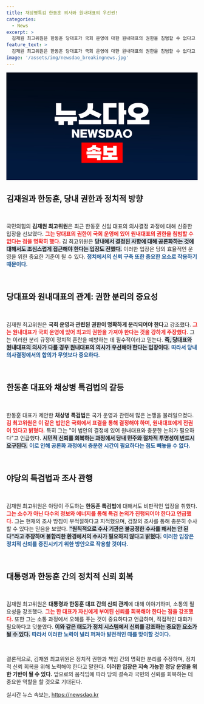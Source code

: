 ```yaml
---
title: 채상병특검 한동훈 의사와 원내대표의 우선권!
categories:
  - News
excerpt: >
  김재원 최고위원은 한동훈 당대표가 국회 운영에 대한 원내대표의 권한을 침범할 수 없다고 강조하며, 당내 민주적 절차와 의사소통의 중요성을 역설했다. 또한, 윤-한 갈등 해소를 위한 신뢰 회복 노력의 필요성도 지적했다.
feature_text: >
  김재원 최고위원은 한동훈 당대표가 국회 운영에 대한 원내대표의 권한을 침범할 수 없다고 강조하며, 당내 민주적 절차와 의사소통의 중요성을 역설했다. 또한, 윤-한 갈등 해소를 위한 신뢰 회복 노력의 필요성도 지적했다.
image: '/assets/img/newsdao_breakingnews.jpg'
---
```


<p><img src="/assets/img/newsdao_breakingnews.jpg" alt="bookingtag 속보" /></p>

<h2 data-ke-size="size26">김재원과 한동훈, 당내 권한과 정치적 방향</h2>

<p data-ke-size="size16">&nbsp;</p> 

<p>국민의힘의 <b>김재원 최고위원</b>은 최근 한동훈 신임 대표의 의사결정 과정에 대해 신중한 입장을 선보였다. <b><span style="color: #ee2323;">그는 당대표의 권한이 국회 운영에 있어 원내대표의 권한을 침범할 수 없다는 점을 명확히 했다.</span></b> 김 최고위원은 <b><span style="background-color: #21538527;">당내에서 결정된 사항에 대해 공론화하는 것에 대해서도 조심스럽게 접근해야 한다는 입장도 전했다.</span></b> 이러한 입장은 당의 효율적인 운영을 위한 중요한 기준이 될 수 있다. <b><span style="color: #1a5490;">정치에서의 신뢰 구축 또한 중요한 요소로 작용하기 때문이다.</span></b></p>

<p data-ke-size="size16">&nbsp;</p> 

<h2 data-ke-size="size26">당대표와 원내대표의 관계: 권한 분리의 중요성</h2>

<p data-ke-size="size16">&nbsp;</p>

<p>김재원 최고위원은 <b>국회 운영과 관련된 권한이 명확하게 분리되어야 한다</b>고 강조했다. <b><span style="color: #ee2323;">그는 원내대표가 국회 운영에 있어 최고의 권한을 가져야 한다는 것을 강하게 주장했다.</span></b> 그는 이러한 분리 규정이 정치적 혼란을 예방하는 데 필수적이라고 믿는다. <b><span style="background-color: #21538527;">즉, 당대표와 원내대표의 의사가 다를 경우 원내대표의 의사가 우선해야 한다는 입장이다.</span></b> <b><span style="color: #1a5490;">따라서 당내 의사결정에서의 합의가 무엇보다 중요하다.</span></b></p>

<p data-ke-size="size16">&nbsp;</p>

<h2 data-ke-size="size26">한동훈 대표와 채상병 특검법의 갈등</h2>

<p data-ke-size="size16">&nbsp;</p>

<p>한동훈 대표가 제안한 <b>채상병 특검법</b>은 국가 운영과 관련해 많은 논쟁을 불러일으켰다. <b><span style="color: #ee2323;">김 최고위원은 이 같은 법안은 국회에서 표결을 통해 결정해야 하며, 원내대표에게 전권이 있다고 밝혔다.</span></b> 특히 그는 "이 법안의 결정에 있어 원내대표와 충분한 논의가 필요하다"고 언급했다. <b><span style="background-color: #21538527;">시민적 신뢰를 회복하는 과정에서 당내 민주와 절차적 투명성이 반드시 요구된다.</span></b> <b><span style="color: #1a5490;">이로 인해 공론화 과정에서 충분한 시간이 필요하다는 점도 빼놓을 수 없다.</span></b></p>

<p data-ke-size="size16">&nbsp;</p> 

<h2 data-ke-size="size26">야당의 특검법과 조사 관행</h2>

<p data-ke-size="size16">&nbsp;</p> 

<p>김재원 최고위원은 야당이 주도하는 <b>한동훈 특검법</b>에 대해서도 비판적인 입장을 취했다. <b><span style="color: #ee2323;">그는 소수가 아닌 다수의 정보와 에너지를 통해 특검 논의가 진행되어야 한다고 언급했다.</span></b> 그는 현재의 조사 방침이 부적절하다고 지적했으며, 검찰의 조사를 통해 충분히 수사할 수 있다는 믿음을 보였다. <b><span style="background-color: #21538527;">"원칙적으로 수사 기관은 불공정한 수사를 해서는 안 된다"라고 주장하며 불합리한 환경에서의 수사가 필요하지 않다고 밝혔다.</span></b> <b><span style="color: #1a5490;">이러한 입장은 정치적 신뢰를 증진시키기 위한 방안으로 작용할 것이다.</span></b></p>

<p data-ke-size="size16">&nbsp;</p> 

<h2 data-ke-size="size26">대통령과 한동훈 간의 정치적 신뢰 회복</h2>

<p data-ke-size="size16">&nbsp;</p> 

<p>김재원 최고위원은 <b>대통령과 한동훈 대표 간의 신뢰 관계</b>에 대해 이야기하며, 소통의 필요성을 강조했다. <b><span style="color: #ee2323;">그는 한 대표가 자신에게 부여된 신뢰를 회복해야 한다는 점을 강조했다.</span></b> 또한 그는 소통 과정에서 오해를 푸는 것이 중요하다고 언급하며, 직접적인 대화가 필요하다고 덧붙였다. <b><span style="background-color: #21538527;">이와 같은 태도가 정치 시스템에서 신뢰를 강조하는 중요한 요소가 될 수 있다.</span></b> <b><span style="color: #1a5490;">따라서 이러한 노력이 널리 퍼져야 발전적인 때를 맞이할 것이다.</span></b></p>

<p data-ke-size="size16">&nbsp;</p> 

<p>결론적으로, 김재원 최고위원은 정치적 권한과 책임 간의 명확한 분리를 주장하며, 정치적 신뢰 회복을 위해 노력해야 한다고 말한다. <b>이러한 입장은 지속 가능한 정당 운영을 위한 기반이 될 수 있다.</b> 앞으로의 움직임에 따라 당의 결속과 국민의 신뢰를 회복하는 데 중요한 역할을 할 것으로 기대된다.</p>
실시간 뉴스 속보는, <a href="https://newsdao.kr" rel="dofollow">https://newsdao.kr</a>


